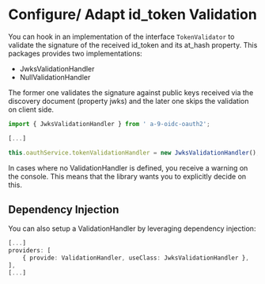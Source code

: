 # Configure/ Adapt id_token Validation

You can hook in an implementation of the interface ``TokenValidator`` to validate the signature of the received id_token and its at_hash property. This packages provides two implementations:

- JwksValidationHandler
- NullValidationHandler

The former one validates the signature against public keys received via the discovery document (property jwks) and the later one skips the validation on client side.

```TypeScript
import { JwksValidationHandler } from ' a-9-oidc-oauth2';

[...]

this.oauthService.tokenValidationHandler = new JwksValidationHandler();
```

In cases where no ValidationHandler is defined, you receive a warning on the console. This means that the library wants you to explicitly decide on this.

## Dependency Injection

You can also setup a ValidationHandler by leveraging dependency injection:

```TypeScript
[...]
providers: [
    { provide: ValidationHandler, useClass: JwksValidationHandler },
],
[...]
```
